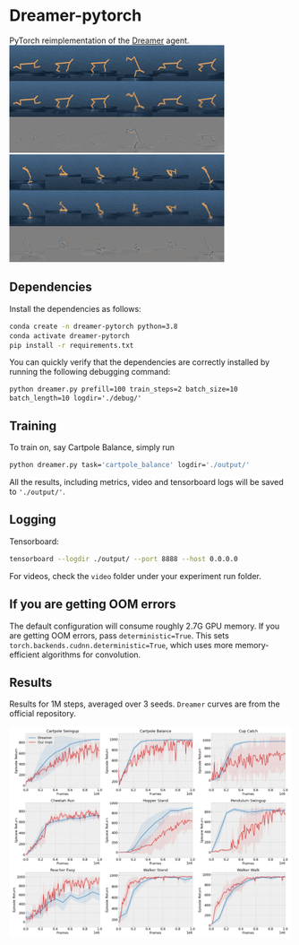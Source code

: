 # Dreamer-pytorch
PyTorch reimplementation of the [Dreamer](https://arxiv.org/abs/1912.01603) agent. 
![animation1](figures/dreamer_1.gif) ![animation2](figures/dreamer_2.gif)
## Dependencies

Install the dependencies as follows:

```sh
conda create -n dreamer-pytorch python=3.8
conda activate dreamer-pytorch
pip install -r requirements.txt
```

You can quickly verify that the dependencies are correctly installed by running the following debugging command:

```
python dreamer.py prefill=100 train_steps=2 batch_size=10 batch_length=10 logdir='./debug/'
```

## Training

To train on, say Cartpole Balance, simply run

```sh
python dreamer.py task='cartpole_balance' logdir='./output/' 
```

All the results, including metrics, video and tensorboard logs will be saved to `'./output/'`. 

## Logging

Tensorboard:

```sh
tensorboard --logdir ./output/ --port 8888 --host 0.0.0.0
```

For videos, check the `video` folder under your experiment run folder.

## If you are getting OOM errors

The default configuration will consume roughly 2.7G GPU memory. If you are getting OOM errors, pass `deterministic=True`. This sets `torch.backends.cudnn.deterministic=True`, which
uses more memory-efficient algorithms for convolution.

## Results

Results for 1M steps, averaged over 3 seeds. `Dreamer` curves are from the official repository.

![results](figures/compare.png)
